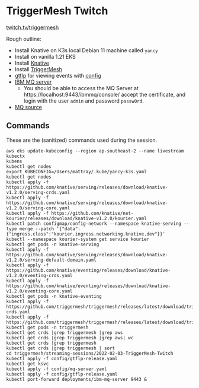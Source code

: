 # TriggerMesh Twitch

[twitch.tv/triggermesh](https://twitch.tv/triggermesh)

Rough outline:
 * Install Knative on K3s
   local Debian 11 machine called `yancy`
 * Install on vanilla 1.21 EKS
 * Install [Knative](https://knative.dev/docs/install/)
 * Install [TriggerMesh](https://docs.triggermesh.io/guides/installation/)
 * [gtflp](https://github.com/JeffNeff/gtflp) for viewing events with [config](config/gtflp-release.yaml)
 * [IBM MQ server](config/mq-server.yaml)
   * You should be able to access the MQ Server at https://localhost:9443/ibmmq/console/ accept the certificate, and login with the user `admin` and password `passw0rd`.
 * [MQ source](config/mq-source.yaml)

## Commands

These are the (sanitized) commands used during the session.
```
aws eks update-kubeconfig --region ap-southeast-2 --name livestream
kubectx
kubens
kubectl get nodes
export KUBECONFIG=/Users/mattray/.kube/yancy-k3s.yaml
kubectl get nodes
kubectl apply -f https://github.com/knative/serving/releases/download/knative-v1.2.0/serving-crds.yaml
kubectl apply -f https://github.com/knative/serving/releases/download/knative-v1.2.0/serving-core.yaml
kubectl apply -f https://github.com/knative/net-kourier/releases/download/knative-v1.2.0/kourier.yaml
kubectl patch configmap/config-network --namespace knative-serving --type merge --patch '{"data":{"ingress.class":"kourier.ingress.networking.knative.dev"}}'
kubectl --namespace kourier-system get service kourier
kubectl get pods -n knative-serving
kubectl apply -f https://github.com/knative/serving/releases/download/knative-v1.2.0/serving-default-domain.yaml
kubectl apply -f https://github.com/knative/eventing/releases/download/knative-v1.2.0/eventing-crds.yaml
kubectl apply -f https://github.com/knative/eventing/releases/download/knative-v1.2.0/eventing-core.yaml
kubectl get pods -n knative-eventing
kubectl apply -f https://github.com/triggermesh/triggermesh/releases/latest/download/triggermesh-crds.yaml
kubectl apply -f https://github.com/triggermesh/triggermesh/releases/latest/download/triggermesh.yaml
kubectl get pods -n triggermesh
kubectl get crds |grep triggermesh |grep aws
kubectl get crds |grep triggermesh |grep aws| wc
kubectl get crds |grep triggermesh
kubectl get crds |grep triggermesh | sort
cd triggermesh/streaming-sessions/2022-02-03-TriggerMesh-Twitch
kubectl apply -f config/gtflp-release.yaml
kubectl get ksvc
kubectl apply -f config/mq-server.yaml
kubectl apply -f config/gtflp-release.yaml
kubectl port-forward deployments/ibm-mq-server 9443 &
```
